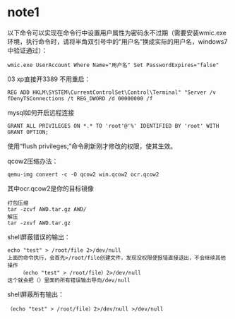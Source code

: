 # note1
以下命令可以实现在命令行中设置用户属性为密码永不过期（需要安装wmic.exe环境，执行命令时，请将半角双引号中的“用户名”换成实际的用户名，windows7中验证通过）：
```
wmic.exe UserAccount Where Name="用户名" Set PasswordExpires="false"
```

03 xp直接开3389 不用重启：
```
REG ADD HKLM\SYSTEM\CurrentControlSet\Control\Terminal" "Server /v fDenyTSConnections /t REG_DWORD /d 00000000 /f
```

mysql如何开启远程连接

```
GRANT ALL PRIVILEGES ON *.* TO 'root'@'%' IDENTIFIED BY 'root' WITH GRANT OPTION;
```
使用“flush privileges;”命令刷新刚才修改的权限，使其生效。

qcow2压缩办法：
```
qemu-img convert -c -O qcow2 win.qcow2 ocr.qcow2
```
其中ocr.qcow2是你的目标镜像

```
打包压缩
tar -zcvf AWD.tar.gz AWD/
解压
tar -zxvf AWD.tar.gz
```
shell屏蔽错误的输出：
```
echo "test" > /root/file 2>/dev/null
上面的命令执行，会首先>/root/file创建文件，发现没权限便报错直接退出，不会继续其他操作
    （echo "test" > /root/file）2>/dev/null
这个就会把（）里面的所有错误输出导向/dev/null
```
shell屏蔽所有输出：
```
（echo "test" > /root/file）2>/dev/null >/dev/null 
```


